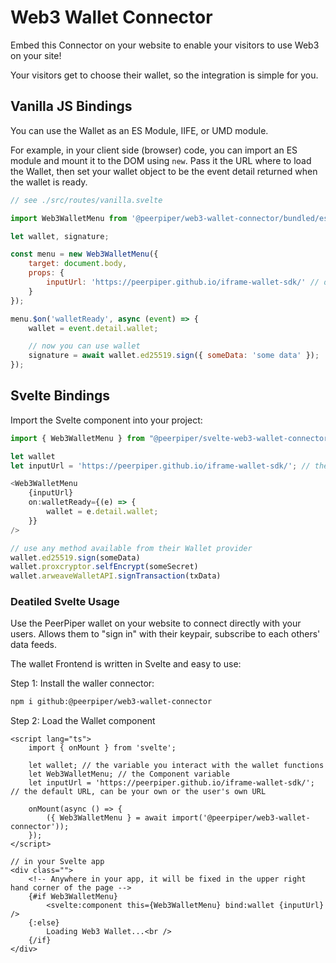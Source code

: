 # Web3 Wallet Connector

Embed this Connector on your website to enable your visitors to use Web3 on your site!

Your visitors get to choose their wallet, so the integration is simple for you.

## Vanilla JS Bindings

You can use the Wallet as an ES Module, IIFE, or UMD module.

For example, in your client side (browser) code, you can import an ES module and mount it to the DOM using `new`. Pass it the URL where to load the Wallet, then set your wallet object to be the event detail returned when the wallet is ready.

```js
// see ./src/routes/vanilla.svelte

import Web3WalletMenu from '@peerpiper/web3-wallet-connector/bundled/es/Web3WalletMenu.svelte.js';

let wallet, signature;

const menu = new Web3WalletMenu({
	target: document.body,
	props: {
		inputUrl: 'https://peerpiper.github.io/iframe-wallet-sdk/' // default
	}
});

menu.$on('walletReady', async (event) => {
	wallet = event.detail.wallet;

	// now you can use wallet
	signature = await wallet.ed25519.sign({ someData: 'some data' });
});
```

## Svelte Bindings

Import the Svelte component into your project:

```js
import { Web3WalletMenu } from "@peerpiper/svelte-web3-wallet-connector"

let wallet
let inputUrl = 'https://peerpiper.github.io/iframe-wallet-sdk/'; // the default URL, can be anywhere

<Web3WalletMenu
	{inputUrl}
	on:walletReady={(e) => {
		wallet = e.detail.wallet;
	}}
/>

// use any method available from their Wallet provider
wallet.ed25519.sign(someData)
wallet.proxcryptor.selfEncrypt(someSecret)
wallet.arweaveWalletAPI.signTransaction(txData)

```

### Deatiled Svelte Usage

Use the PeerPiper wallet on your website to connect directly with your users. Allows them to "sign in" with their keypair, subscribe to each others' data feeds.

The wallet Frontend is written in Svelte and easy to use:

Step 1: Install the waller connector:

```bash
npm i github:@peerpiper/web3-wallet-connector
```

Step 2: Load the Wallet component

```svelte
<script lang="ts">
	import { onMount } from 'svelte';

	let wallet; // the variable you interact with the wallet functions
	let Web3WalletMenu; // the Component variable
	let inputUrl = 'https://peerpiper.github.io/iframe-wallet-sdk/'; // the default URL, can be your own or the user's own URL

	onMount(async () => {
		({ Web3WalletMenu } = await import('@peerpiper/web3-wallet-connector'));
	});
</script>

// in your Svelte app
<div class="">
	<!-- Anywhere in your app, it will be fixed in the upper right hand corner of the page -->
	{#if Web3WalletMenu}
		<svelte:component this={Web3WalletMenu} bind:wallet {inputUrl} />
	{:else}
		Loading Web3 Wallet...<br />
	{/if}
</div>
```
